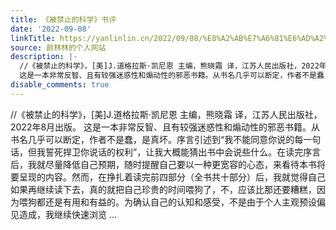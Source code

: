 ```yaml
---
title: 《被禁止的科学》书评
date: '2022-09-08'
linkTitle: https://yanlinlin.cn/2022/09/08/%E8%A2%AB%E7%A6%81%E6%AD%A2%E7%9A%84%E7%A7%91%E5%AD%A6%E4%B9%A6%E8%AF%84/
source: 颜林林的个人网站
description: |-
  //《被禁止的科学》，[美]J.道格拉斯·凯尼恩 主编，熊晓霜 译，江苏人民出版社，2022年8月出版。
  这是一本非常反智、且有较强迷惑性和煽动性的邪恶书籍。从书名几乎可以断定，作者不是蠢，是真坏。序言引述到“我不能同意你说的每一句话，但我誓死捍卫你说话的权利”，让我大概能猜出书中会说些什么。在读完序言后，我就尽量降低自己预期，随时提醒自己要以一种更宽容的心态，来看待本书将要呈现的内容。然而，在挣扎着读完前四部分（全书共十部分）后，我就觉得自己如果再继续读下去，真的就把自己珍贵的时间喂狗了，不，应该比那还要糟糕，因为喂狗都还是有用和有益的。为确认自己的认知和感受，不是由于个人主观预设偏见造成，我继续快速浏览 ...
disable_comments: true
---
```

//《被禁止的科学》，[美]J.道格拉斯·凯尼恩 主编，熊晓霜 译，江苏人民出版社，2022年8月出版。
这是一本非常反智、且有较强迷惑性和煽动性的邪恶书籍。从书名几乎可以断定，作者不是蠢，是真坏。序言引述到“我不能同意你说的每一句话，但我誓死捍卫你说话的权利”，让我大概能猜出书中会说些什么。在读完序言后，我就尽量降低自己预期，随时提醒自己要以一种更宽容的心态，来看待本书将要呈现的内容。然而，在挣扎着读完前四部分（全书共十部分）后，我就觉得自己如果再继续读下去，真的就把自己珍贵的时间喂狗了，不，应该比那还要糟糕，因为喂狗都还是有用和有益的。为确认自己的认知和感受，不是由于个人主观预设偏见造成，我继续快速浏览 ...